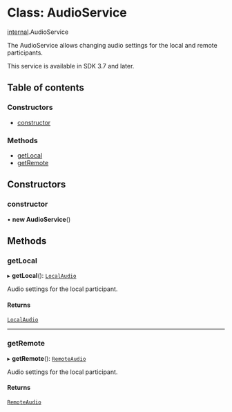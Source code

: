 # Class: AudioService

[internal](../modules/internal.md).AudioService

The AudioService allows changing audio settings for the local and remote participants.

This service is available in SDK 3.7 and later.

## Table of contents

### Constructors

- [constructor](internal.AudioService.md#constructor)

### Methods

- [getLocal](internal.AudioService.md#getlocal)
- [getRemote](internal.AudioService.md#getremote)

## Constructors

### constructor

• **new AudioService**()

## Methods

### getLocal

▸ **getLocal**(): [`LocalAudio`](internal.LocalAudio.md)

Audio settings for the local participant.

#### Returns

[`LocalAudio`](internal.LocalAudio.md)

___

### getRemote

▸ **getRemote**(): [`RemoteAudio`](internal.RemoteAudio.md)

Audio settings for the local participant.

#### Returns

[`RemoteAudio`](internal.RemoteAudio.md)
